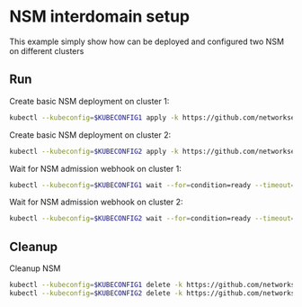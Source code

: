 # NSM interdomain setup


This example simply show how can be deployed and configured two NSM on different clusters

## Run

Create basic NSM deployment on cluster 1:

```bash
kubectl --kubeconfig=$KUBECONFIG1 apply -k https://github.com/networkservicemesh/deployments-k8s/examples/interdomain/nsm/cluster1?ref=0d6b599d8ce1aa1ea2bbb8a9bb7af7fe23e1e11e
```

Create basic NSM deployment on cluster 2:

```bash
kubectl --kubeconfig=$KUBECONFIG2 apply -k https://github.com/networkservicemesh/deployments-k8s/examples/interdomain/nsm/cluster2?ref=0d6b599d8ce1aa1ea2bbb8a9bb7af7fe23e1e11e
```

Wait for NSM admission webhook on cluster 1:

```bash
kubectl --kubeconfig=$KUBECONFIG1 wait --for=condition=ready --timeout=1m pod -n nsm-system -l app=admission-webhook-k8s
```

Wait for NSM admission webhook on cluster 2:

```bash
kubectl --kubeconfig=$KUBECONFIG2 wait --for=condition=ready --timeout=1m pod -n nsm-system -l app=admission-webhook-k8s
```

## Cleanup

Cleanup NSM
```bash
kubectl --kubeconfig=$KUBECONFIG1 delete -k https://github.com/networkservicemesh/deployments-k8s/examples/interdomain/nsm/cluster1?ref=0d6b599d8ce1aa1ea2bbb8a9bb7af7fe23e1e11e
kubectl --kubeconfig=$KUBECONFIG2 delete -k https://github.com/networkservicemesh/deployments-k8s/examples/interdomain/nsm/cluster2?ref=0d6b599d8ce1aa1ea2bbb8a9bb7af7fe23e1e11e
```
